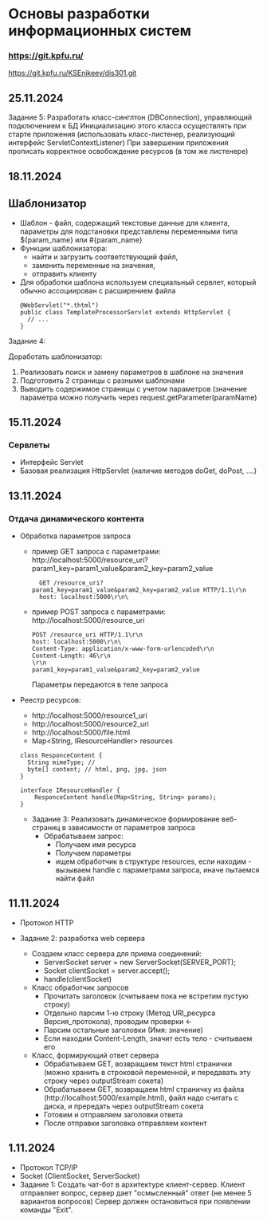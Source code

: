 # Основы разработки информационных систем

### https://git.kpfu.ru/

https://git.kpfu.ru/KSEnikeev/dis301.git

## 25.11.2024 
  Задание 5: Разработать класс-синглтон (DBConnection), управляющий подключением к БД
  Инициализацию этого класса осуществлять при старте приложения 
  (использовать класс-листенер, реализующий интерфейс ServletContextListener)
  При завершении приложения прописать корректное освобождение ресурсов (в том же листенере)


## 18.11.2024
  ## Шаблонизатор
  - Шаблон - файл, содержащий текстовые данные для клиента, параметры для подстановки представлены переменными 
    типа ${param_name} или #{param_name}
  - Функции шаблонизатора:
    - найти и загрузить соответствующий файл, 
    - заменить переменные на значения, 
    - отправить клиенту
  - Для обработки шаблона используем специальный сервлет, который обычно ассоциирован с расширением файла
    ```
    @WebServlet("*.thtml")
    public class TemplateProcessorServlet extends HttpServlet {
      // ...
    }
    ```
  
  Задание 4:  
  
  Доработать шаблонизатор:
   1. Реализовать поиск и замену параметров в шаблоне на значения
   2. Подготовить 2 страницы с разными шаблонами
   3. Выводить содержимое страницы с учетом параметров (значение параметра можно получить через request.getParameter(paramName)


## 15.11.2024

### Сервлеты
  - Интерфейс Servlet
  - Базовая реализация HttpServlet (наличие методов doGet, doPost, ....)


## 13.11.2024

### Отдача динамического контента
- Обработка параметров запроса
  - пример GET запроса с параметрами: http://localhost:5000/resource_uri?param1_key=param1_value&param2_key=param2_value
    ```  
      GET /resource_uri?param1_key=param1_value&param2_key=param2_value HTTP/1.1\r\n
      host: localhost:5000\r\n\
    ```

  - пример POST запроса с параметрами: http://localhost:5000/resource_uri
    ```
    POST /resource_uri HTTP/1.1\r\n
    host: localhost:5000\r\n\
    Content-Type: application/x-www-form-urlencoded\r\n
    Content-Length: 46\r\n
    \r\n
    param1_key=param1_value&param2_key=param2_value
    ```
    Параметры передаются в теле запроса

- Реестр ресурсов:
  - http://localhost:5000/resource1_uri
  - http://localhost:5000/resource2_uri
  - http://localhost:5000/file.html
  - Map<String, IResourceHandler> resources
  ```
  class ResponceContent {
    String mimeType; //
    byte[] content; // html, png, jpg, json
  }
  
  interface IResourceHandler {
      ResponceContent handle(Map<String, String> params);
  }
  ```  

  - Задание 3: Реализовать динамическое формирование веб-страниц в зависимости от параметров запроса
    - Обрабатываем запрос:
      - Получаем имя ресурса
      - Получаем параметры
      - ищем обработчик в структуре resources, если находим - вызываем handle с параметрами запроса,
        иначе пытаемся найти файл



## 11.11.2024

- Протокол HTTP

- Задание 2: разработка web сервера
  - Создаем класс сервера для приема соединений:
    - ServerSocket server = new ServerSocket(SERVER_PORT);
    - Socket clientSocket = server.accept();
    - handle(clientSocket)
  - Класс обработчик запросов
    - Прочитать заголовок (считываем пока не встретим пустую строку)
    - Отдельно парсим 1-ю строку (Метод URI_ресурса Версия_протокола), проводим проверки <-
    - Парсим остальные заголовки (Имя: значение)
    - Если находим Content-Length, значит есть тело - считываем его
  - Класс, формирующий ответ сервера
    - Обрабатываем GET, возвращаем текст html странички (можно хранить в строковой переменной,
      и передавать эту строку через outputStream сокета)
    - Обрабатываем GET, возвращаем html страничку из файла (http://localhost:5000/example.html),
      файл надо считать с диска, и прередать через outputStream сокета
    - Готовим и отправляем заголовки ответа
    - После отправки заголовка отправляем контент

## 1.11.2024

- Протокол TCP/IP
- Socket (ClientSocket, ServerSocket)
- Задание 1:
  Создать чат-бот в архитектуре клиент-сервер. Клиент отправляет вопрос, сервер дает "осмысленный" ответ (не менее 5 вариантов вопросов)
  Сервер должен остановиться при появлении команды "Exit".
